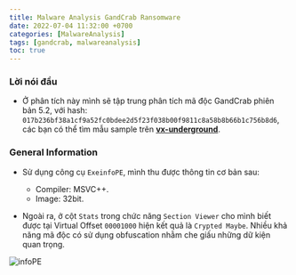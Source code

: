 ```yaml
---
title: Malware Analysis GandCrab Ransomware
date: 2022-07-04 11:32:00 +0700
categories: [MalwareAnalysis]
tags: [gandcrab, malwareanalysis]
toc: true
---
```



### Lời nói đầu
- Ở phân tích này mình sẽ tập trung phân tích mã độc GandCrab phiên bản 5.2, với hash: `017b236bf38a1cf9a52fc0bdee2d5f23f038b00f9811c8a58b8b66b1c756b8d6`, các bạn có thể tìm mẫu sample trên [**vx-underground**](https://samples.vx-underground.org/samples/Families/GandCrab/).

### General Information
- Sử dụng công cụ `ExeinfoPE`, mình thu được thông tin cơ bản sau:
    - Compiler: MSVC++.
    - Image: 32bit.

- Ngoài ra, ở cột `Stats` trong chức năng `Section Viewer` cho mình biết được tại Virtual Offset `00001000` hiện kết quả là `Crypted Maybe`. Nhiều khả năng mã độc có sử dụng obfuscation nhằm che giấu những dữ kiện quan trọng.

![infoPE](/assets/img/GandGrab/images/infoPE.jpg)